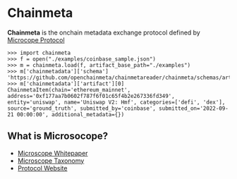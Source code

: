 # Chainmeta
**Chainmeta** is the onchain metadata exchange protocol defined by [Microcope Protocol](https://microscopeprotocol.xyz/)

```
>>> import chainmeta
>>> f = open("./examples/coinbase_sample.json")
>>> m = chainmeta.load(f, artifact_base_path="./examples")
>>> m['chainmetadata']['schema']
'https://github.com/openchainmeta/chainmetareader/chainmeta/schemas/artifact_schema.json'
>>> m['chainmetadata']['artifact'][0]
ChainmetaItem(chain='ethereum_mainnet', address='0xf177aa7b0602f787f6f01c65f4b2e267336fd349', entity='uniswap', name='Uniswap V2: Hmf', categories=['defi', 'dex'], source='ground_truth', submitted_by='coinbase', submitted_on='2022-09-21 00:00:00', additional_metadata={})
```

## What is Microsocope?
* [Microscope Whitepaper](https://github.com/microscopexyz/chainmeta-core/blob/main/doc/whitepaper_v1.pdf)
* [Microscope Taxonomy](https://github.com/microscopexyz/chainmeta-core/blob/main/doc/taxonomy.md)
* [Protocol Website](http://microscopeprotocol.xyz/)
